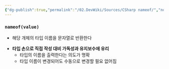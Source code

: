 ```yaml
---
{"dg-publish":true,"permalink":"/02.DevWiki/Sources/CSharp nameof/","noteIcon":"","created":"2024-10-06T14:31:28.000+09:00","updated":"2025-07-19T22:58:36.000+09:00"}
---
```


### `nameof(value)`
* 해당 개체의 타입 이름을 문자열로 반환한다
- **타입 손으로 직접 작성 대비 가독성과 유지보수에 유리**
    - 타입의 이름을 출력한다는 의도가 명확
    - 타입 이름이 변경되어도 수동으로 변경할 필요 없어짐